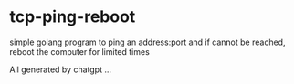 # tcp-ping-reboot
simple golang program to ping an address:port and if cannot be reached, reboot the computer for limited times

All generated by chatgpt ...
